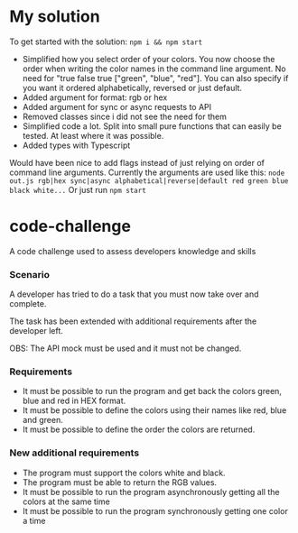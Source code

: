 # My solution

To get started with the solution:
`npm i && npm start`

- Simplified how you select order of your colors. You now choose the order when writing the color names in the command line argument. No need for "true false true ["green", "blue", "red"]. You can also specify if you want it ordered alphabetically, reversed or just default.
- Added argument for format: rgb or hex
- Added argument for sync or async requests to API
- Removed classes since i did not see the need for them
- Simplified code a lot. Split into small pure functions that can easily be tested. At least where it was possible.
- Added types with Typescript

Would have been nice to add flags instead of just relying on order of command line arguments.
Currently the arguments are used like this: `node out.js rgb|hex sync|async alphabetical|reverse|default red green blue black white...`
Or just run `npm start`

# code-challenge

A code challenge used to assess developers knowledge and skills

### Scenario

A developer has tried to do a task that you must now take over and complete.

The task has been extended with additional requirements after the developer left.

OBS: The API mock must be used and it must not be changed.

### Requirements

- It must be possible to run the program and get back the colors green, blue and red in HEX format.
- It must be possible to define the colors using their names like red, blue and green.
- It must be possible to define the order the colors are returned.

### New additional requirements

- The program must support the colors white and black.
- The program must be able to return the RGB values.
- It must be possible to run the program asynchronously getting all the colors at the same time
- It must be possible to run the program synchronously getting one color a time
